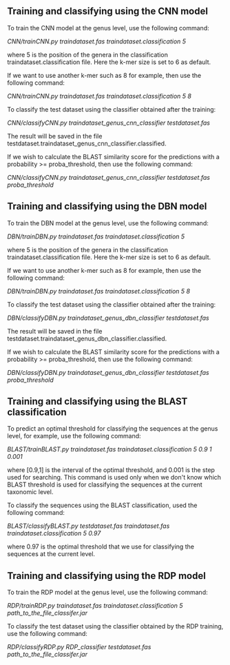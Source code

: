 ## Training and classifying using the CNN model

To train the CNN model at the genus level, use the following command:

*CNN/trainCNN.py traindataset.fas traindataset.classification 5* 

where 5 is the position of the genera in the classification traindataset.classification file. Here the k-mer size is set to 6 as default. 

If we want to use another k-mer such as 8 for example, then use the following command:

*CNN/trainCNN.py traindataset.fas traindataset.classification 5 8*

To classify the test dataset using the classifier obtained after the training:

*CNN/classifyCNN.py traindataset_genus_cnn_classifier testdataset.fas*

The result will be saved in the file testdataset.traindataset_genus_cnn_classifier.classified.

If we wish to calculate the BLAST similarity score for the predictions with a probability >= proba_threshold, then use the following command:

*CNN/classifyCNN.py traindataset_genus_cnn_classifier testdataset.fas proba_threshold*

## Training and classifying using the DBN model

To train the DBN model at the genus level, use the following command:

*DBN/trainDBN.py traindataset.fas traindataset.classification 5* 

where 5 is the position of the genera in the classification traindataset.classification file. Here the k-mer size is set to 6 as default. 

If we want to use another k-mer such as 8 for example, then use the following command:

*DBN/trainDBN.py traindataset.fas traindataset.classification 5 8*

To classify the test dataset using the classifier obtained after the training:

*DBN/classifyDBN.py traindataset_genus_dbn_classifier testdataset.fas*

The result will be saved in the file testdataset.traindataset_genus_dbn_classifier.classified.

If we wish to calculate the BLAST similarity score for the predictions with a probability >= proba_threshold, then use the following command:

*DBN/classifyDBN.py traindataset_genus_dbn_classifier testdataset.fas proba_threshold*


## Training and classifying using the BLAST classification

To predict an optimal threshold for classifying the sequences at the genus level, for example, use the following command:

*BLAST/trainBLAST.py traindataset.fas traindataset.classification 5 0.9 1 0.001*

where [0.9,1] is the interval of the optimal threshold, and 0.001 is the step used for searching. This command is used only when we don't know which BLAST threshold is used for classifying the sequences at the current taxonomic level.

To classify the sequences using the BLAST classification, used the following command:

*BLAST/classifyBLAST.py testdataset.fas traindataset.fas traindataset.classification 5 0.97*

where 0.97 is the optimal threshold that we use for classifying the sequences at the current level.

## Training and classifying using the RDP model

To train the RDP model at the genus level, use the following command:

*RDP/trainRDP.py traindataset.fas traindataset.classification 5 path_to_the_file_classifer.jar*

To classify the test dataset using the classifier obtained by the RDP training, use the following command:

*RDP/classifyRDP.py RDP_classifier testdataset.fas path_to_the_file_classifer.jar*


